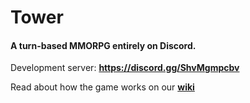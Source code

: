 # Tower
#### A turn-based MMORPG entirely on Discord.

Development server:
**https://discord.gg/ShvMgmpcbv**

Read about how the game works on our [**wiki**](https://github.com/dowonut/tower/wiki)
